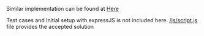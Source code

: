 Similar implementation can be found at [Here](https://github.com/dhilipkmr/Flighter)

Test cases and Initial setup with expressJS is not included here. [/js/script.js](https://github.com/harsh-vishwakarma/Flighter/blob/main/js/script.js) file provides the accepted solution 
